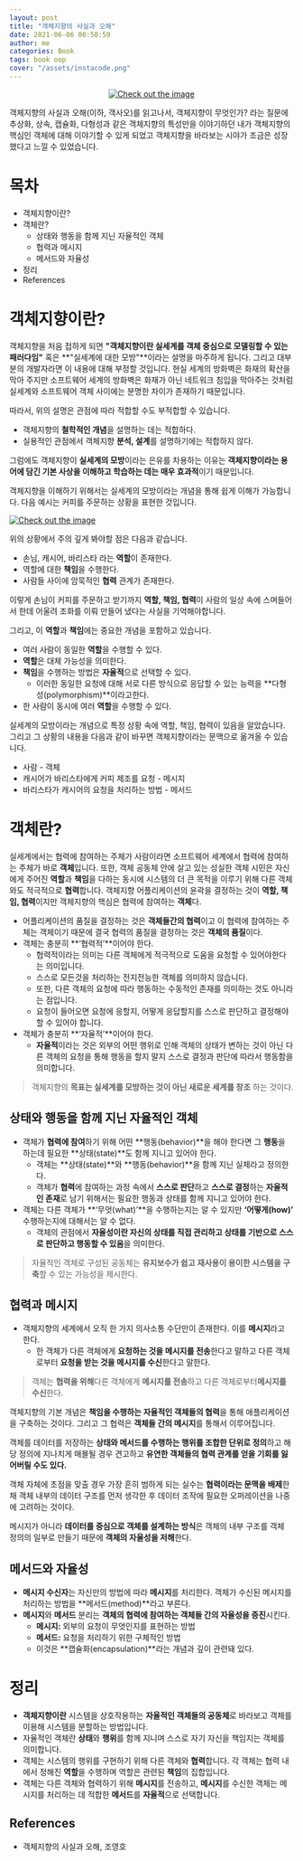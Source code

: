 ```yaml
---
layout: post
title: "객체지향의 사실과 오해"
date: 2021-06-06 00:50:59
author: me
categories: Book
tags: book oop
cover: "/assets/instacode.png"
---
```


<center>

<a href="{{ site.2021_book_img }}/the-essence-of-object-orientation-cover.png" data-lightbox="falcon9-large" data-title="Check out the image">
  <img src="{{ site.2021_book_img }}/the-essence-of-object-orientation-cover.png" title="Check out the image">
</a>

</center>

객체지향의 사실과 오해(이하, 객사오)를 읽고나서, 객체지향이 무엇인가? 라는 질문에 추상화, 상속, 캡슐화, 다형성과 같은 객체지향의 특성만을 이야기하던 내가 객체지향의 핵심인 객체에 대해 이야기할 수 있게 되었고 객체지향을 바라보는 시야가 조금은 성장했다고 느낄 수 있었습니다.

# 목차
* 객체지향이란?
* 객체란?
  * 상태와 행동을 함께 지닌 자율적인 객체
  * 협력과 메시지
  * 메서드와 자율성
* 정리
* References


# 객체지향이란?
객체지향을 처음 접하게 되면 **"객체지향이란 실세계를 객체 중심으로 모델링할 수 있는 패러다임"** 혹은 **"실세계에 대한 모방"**이라는 설명을 마주하게 됩니다. 그리고 대부분의 개발자라면 이 내용에 대해 부정할 것입니다. 현실 세계의 방화벽은 화재의 확산을 막아 주지만 소프트웨어 세계의 방화벽은 화재가 아닌 네트워크 침입을 막아주는 것처럼 실세계와 소프트웨어 객체 사이에는 분명한 차이가 존재하기 때문입니다.

따라서, 위의 설명은 관점에 따라 적합할 수도 부적합할 수 있습니다.

- 객체지향의 **철학적인 개념**을 설명하는 데는 적합하다.
- 실용적인 관점에서 객체지향 **분석, 설계**를 설명하기에는 적합하지 않다.

그럼에도 객체지향이 **실세계의 모방**이라는 은유를 차용하는 이유는 **객체지향이라는 용어에 담긴 기본 사상을 이해하고 학습하는 데는 매우 효과적**이기 때문입니다.

객체지향을 이해하기 위해서는 실세계의 모방이라는 개념을 통해 쉽게 이해가 가능합니다. 다음 예시는 커피를 주문하는 상황을 표현한 것입니다.

<a href="{{ site.2021_book_img }}/the-essence-of-object-orientation-ex.png" data-lightbox="falcon9-large" data-title="Check out the image">
  <img src="{{ site.2021_book_img }}/the-essence-of-object-orientation-ex.png" title="Check out the image">
</a>

위의 상황에서 주의 깊게 봐야할 점은 다음과 같습니다.

- 손님, 캐시어, 바리스타 라는 **역할**이 존재한다.
- 역할에 대한 **책임**을 수행한다.
- 사람들 사이에 암묵적인 **협력** 관계가 존재한다.

이렇게 손님이 커피를 주문하고 받기까지 **역할, 책임, 협력**이 사람의 일상 속에 스며들어서 한데 어울려 조화를 이뤄 만들어 냈다는 사실을 기억해야합니다.

그리고, 이 **역할**과 **책임**에는 중요한 개념을 포함하고 있습니다.

- 여러 사람이 동일한 **역할**을 수행할 수 있다.
- **역할**은 대체 가능성을 의미한다.
- **책임**을 수행하는 방법은 **자율적**으로 선택할 수 있다.
  - 이러한 동일한 요청에 대해 서로 다른 방식으로 응답할 수 있는 능력을 **다형성(polymorphism)**이라고한다.
- 한 사람이 동시에 여러 **역할**을 수행할 수 있다.

실세계의 모방이라는 개념으로 특정 상황 속에 역할, 책임, 협력이 있음을 알았습니다. 그리고 그 상황의 내용을 다음과 같이 바꾸면 객체지향이라는 문맥으로 옮겨올 수 있습니다.

- 사람 - 객체
- 캐시어가 바리스타에게 커피 제조를 요청 - 메시지
- 바리스타가 캐시어의 요청을 처리하는 방법 - 메서드


# 객체란?
실세계에서는 협력에 참여하는 주체가 사람이라면 소프트웨어 세계에서 협력에 참여하는 주체가 바로 **객체**입니다. 또한, 객체 공동체 안에 살고 있는 성실한 객체 시민은 자신에게 주어진 **역할**과 **책임**을 다하는 동시에 시스템의 더 큰 목적을 이루기 위해 다른 객체와도 적극적으로 **협력**합니다. 객체지향 어플리케이션의 윤곽을 결정하는 것이 **역할, 책임, 협력**이지만 객체지향의 핵심은 협력에 참여하는 **객체**다.

- 어플리케이션의 품질을 결정하는 것은 **객체들간의 협력**이고 이 협력에 참여하는 주체는 객체이기 때문에 결국 협력의 품질을 결정하는 것은 **객체의 품질**이다.
- 객체는 충분히 **‘협력적’**이어야 한다.
  - 협력적이라는 의미는 다른 객체에게 적극적으로 도움을 요청할 수 있어야한다는 의미입니다.
  - 스스로 모든것을 처리하는 전지전능한 객체를 의미하지 않습니다.
  - 또한, 다른 객체의 요청에 따라 행동하는 수동적인 존재를 의미하는 것도 아니라는 점입니다.
  - 요청이 들어오면 요청에 응할지, 어떻게 응답할지를 스스로 판단하고 결정해야할 수 있어야 합니다.
- 객체가 충분히 **‘자율적’**이어야 한다.
  - **자율적**이라는 것은 외부의 어떤 행위로 인해 객체의 상태가 변하는 것이 아닌 다른 객체의 요청을 통해 행동을 할지 말지 스스로 결정과 판단에 따라서 행동함을 의미합니다.

> 객체지향의 **목표는 실세계를 모방하는 것이 아닌 새로운 세계를 창조** 하는 것이다.


## 상태와 행동을 함께 지닌 자율적인 객체
- 객체가 **협력에 참여**하기 위해 어떤 **행동(behavior)**을 해야 한다면 그 **행동**을 하는데 필요한 **상태(state)**도 함께 지니고 있어야 한다.
  - 객체는 **상태(state)**와 **행동(behavior)**을 함께 지닌 실체라고 정의한다.
  - 객체가 **협력**에 참여하는 과정 속에서 **스스로 판단**하고 **스스로 결정**하는 **자율적인 존재**로 남기 위해서는 필요한 행동과 상태를 함께 지니고 있어야 한다.
- 객체는 다른 객체가 **‘무엇(what)’**을 수행하는지는 알 수 있지만 **‘어떻게(how)’** 수행하는지에 대해서는 알 수 없다.
  - 객체의 관점에서 **자율성이란 자신의 상태를 직접 관리하고 상태를 기반으로 스스로 판단하고 행동할 수 있음**을 의미한다.

> 자율적인 객체로 구성된 공동체는 **유지보수가 쉽고** **재사용이 용이한 시스템을 구축**할 수 있는 가능성을 제시한다.


## 협력과 메시지
- 객체지향의 세계에서 오직 한 가지 의사소통 수단만이 존재한다. 이를 **메시지**라고 한다.
  - 한 객체가 다른 객체에게 **요청하는 것을 메시지를 전송**한다고 말하고 다른 객체로부터 **요청을 받는 것을 메시지를 수신**한다고 말한다.

> 객체는 **협력을 위해**다른 객체에게 **메시지를 전송**하고 다른 객체로부터**메시지를 수신**한다.

객체지향의 기본 개념은 **책임을 수행하는 자율적인 객체들의 협력**을 통해 애플리케이션을 구축하는 것이다. 그리고 그 협력은 **객체들 간의 메시지**를 통해서 이루어집니다.

객체를 데이터를 저장하는 **상태와 메서드를 수행하는 행위를 조합한 단위로 정의**하고 해당 정의에 지나치게 매몰될 경우 견고하고 **유연한 객체들의 협력 관계를 얻을 기회를 잃어버릴 수도 있다.**

객체 자체에 초점을 맞출 경우 가장 흔히 범하게 되는 실수는 **협력이라는 문맥을 배제**한 채 객체 내부의 데이터 구조를 먼저 생각한 후 데이터 조작에 필요한 오퍼레이션을 나중에 고려하는 것이다.

메시지가 아니라 **데이터를 중심으로 객체를 설계하는 방식**은 객체의 내부 구조를 객체 정의의 일부로 만들기 때문에 **객체의 자율성을 저해**한다.


## 메서드와 자율성
- **메시지 수신자**는 자신만의 방법에 따라 **메시지**를 처리한다. 객체가 수신된 메시지를 처리하는 방법을 **메서드(method)**라고 부른다.
- **메시지**와 **메서드** 분리는 **객체의 협력에 참여하는 객체들 간의 자율성을 증진**시킨다.
  - **메시지:** 외부의 요청이 무엇인지를 표현하는 방법
  - **메서드:** 요청을 처리하기 위한 구체적인 방법
  - 이것은 **캡슐화(encapsulation)**라는 개념과 깊이 관련돼 있다.


# 정리
- **객체지향이란** 시스템을 상호작용하는 **자율적인 객체들의 공동체**로 바라보고 객체를 이용해 시스템을 분할하는 방법입니다.
- 자율적인 객체란 **상태**와 **행위**를 함께 지니며 스스로 자기 자신을 책임지는 객체를 의미합니다.
- 객체는 시스템의 행위를 구현하기 위해 다른 객체와 **협력**합니다. 각 객체는 협력 내에서 정해진 **역할**을 수행하며 역할은 관련된 **책임**의 집합입니다.
- 객체는 다른 객체와 협력하기 위해 **메시지**를 전송하고, **메시지**를 수신한 객체는 메시지를 처리하는 데 적합한 **메서드**를 **자율적**으로 선택합니다.



## References
* 객체지향의 사실과 오해, 조영호
